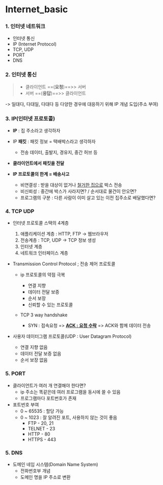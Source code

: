 # Internet_basic

### 1. 인터넷 네트워크

- 인터넷 통신
- IP (Internet Protocol)
- TCP, UDP
- PORT
- DNS



### 2. 인터넷 통신

> * 클라이언트 ==(**요청**)==>> 서버
> * 서버 ==(**응답**)==>> 클라이언트

-> 일대다, 다대일, 다대다 등 다양한 경우에 대응하기 위해 IP 개념 도입(주소 부여)



### 3. IP(인터넷 프로토콜)

- **IP** : 집 주소라고 생각하자
- IP **패킷** : 패킷 정보 = 택배박스라고 생각하자 
  - 전송 데이터, 출발지, 경유지, 중간 허브 등

- **클라이언트에서 패킷을 전달**
- **IP 프로토콜의 한계 = 배송사고**
  - 비연결성 : 받을 대상이 없거나 <u>철거한 집으로</u> 박스 전송
  - 비신뢰성 : 중간에 박스가 사라지면? / 순서대로 물건이 안오면?
  - 프로그램의 구분 : 다른 사람이 이미 살고 있는 이전 집주소로 배달했다면?



### 4. TCP UDP

- 인터넷 프로토콜 스택의 4계층
  1. 애플리케이션 계층 : HTTP, FTP -> 웹브라우저
  2. 전송계층 : TCP, UDP -> TCP 정보 생성
  3. 인터넷 계층
  4. 네트워크 인터페이스 계층



- Transmission Control Protocol ; 전송 제어 프로토콜

  - ip 프로토콜의 약점 극복
    - 연결 지향
    - 데이터 전달 보증
    - 순서 보장
    - 신뢰할 수 있는 프로토콜

  - TCP 3 way handshake

    - SYN : 접속요청 => **<u>ACK : 요청 수락</u>** => ACK와 함께 데이터 전송

    

- 사용자 데이터그램 프로토콜(UDP : User Datagram Protocol)
  - 연결 지향 없음
  - 데이터 전달 보증 없음
  - 순서 보장 없음



### 5. PORT

- 클라이언트가 여러 개 연결해야 한다면?
  - ip 주소는 똑같은데 여러 프로그램을 동시에 쓸 수 있음
  - 프로그램마다 포트번호가 존재
- 포트번호 부여 
  - 0 ~ 65535 : 할당 가능
  - 0 ~ 1023 : 잘 알려진 포트, 사용하지 않는 것이 좋음
    - FTP - 20, 21
    - TELNET - 23
    - HTTP - 80
    - HTTPS - 443



### 5. DNS

- 도메인 네임 시스템(Domain Name System)
  - 전화번호부 개념
  - 도메인 명을 IP 주소로 변환




